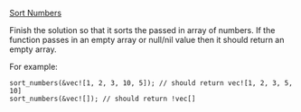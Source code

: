 [Sort Numbers](https://www.codewars.com/kata/5174a4c0f2769dd8b1000003)

Finish the solution so that it sorts the passed in array of numbers. If the function passes in an empty array or null/nil value then it should return an empty array.

For example:

```
sort_numbers(&vec![1, 2, 3, 10, 5]); // should return vec![1, 2, 3, 5, 10]
sort_numbers(&vec![]); // should return !vec[]
```
